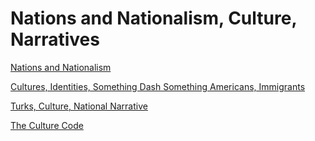 # Nations and Nationalism, Culture, Narratives

[Nations and Nationalism](../../2013/03/nations-and-nationalism-gellner.md)

[Cultures, Identities, Something Dash Something Americans, Immigrants](../../2019/11/faux-ambassadors.md)

[Turks, Culture, National Narrative](../../2020/04/turks-culture-national-narrative.md)

[The Culture Code](../../2014/06/the-culture-code.md)



